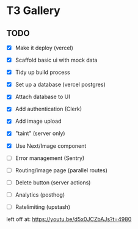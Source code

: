 # T3 Gallery

## TODO

- [x] Make it deploy (vercel)
- [x] Scaffold basic ui with mock data
- [x] Tidy up build process
- [x] Set up a database (vercel postgres)
- [x] Attach database to UI
- [x] Add authentication (Clerk)
- [x] Add image upload
- [x] "taint" (server only)
- [x] Use Next/Image component
- [ ] Error management (Sentry)
- [ ] Routing/image page (parallel routes)
- [ ] Delete button (server actions)
- [ ] Analytics (posthog)
- [ ] Ratelimiting (upstash)


left off at: https://youtu.be/d5x0JCZbAJs?t=4980
